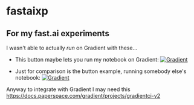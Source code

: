 # fastaixp

## For my fast.ai experiments

I wasn't able to actually _run_ on Gradient with these...

* This button maybe lets you run my notebook on Gradient:
[![Gradient](https://assets.paperspace.io/img/gradient-badge.svg)](https://console.paperspace.com/github/kaicarver/fastaixp/blob/master/01%20Kai's%20first%20fast.ai%20experiment.ipynb?runtime=tf1.5)

* Just for comparison is the button example, running somebody else's notebook:
[![Gradient](https://assets.paperspace.io/img/gradient-badge.svg)](https://console.paperspace.com/github/huggingface/nlp/blob/master/notebooks/Overview.ipynb?runtime=tf1.5)

Anyway to integrate with Gradient I may need this
https://docs.paperspace.com/gradient/projects/gradientci-v2
